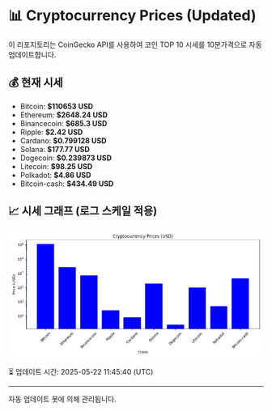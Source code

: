 
# 📊 Cryptocurrency Prices (Updated)

이 리포지토리는 CoinGecko API를 사용하여 코인 TOP 10 시세를 10분가격으로 자동 업데이트합니다.

## 💰 현재 시세
- Bitcoin: **$110653 USD**
- Ethereum: **$2648.24 USD**
- Binancecoin: **$685.3 USD**
- Ripple: **$2.42 USD**
- Cardano: **$0.799128 USD**
- Solana: **$177.77 USD**
- Dogecoin: **$0.239873 USD**
- Litecoin: **$98.25 USD**
- Polkadot: **$4.86 USD**
- Bitcoin-cash: **$434.49 USD**

## 📈 시세 그래프 (로그 스케일 적용)
![Crypto Prices](crypto_prices.png)

⏳ 업데이트 시간: 2025-05-22 11:45:40 (UTC)

---
자동 업데이트 봇에 의해 관리됩니다.
